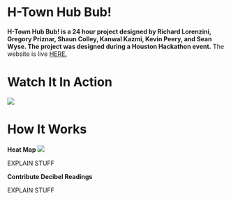 # H-Town Hub Bub!
**H-Town Hub Bub! is a 24 hour project designed by Richard Lorenzini, Gregory Priznar, Shaun Colley, Kanwal Kazmi, Kevin Peery, and Sean Wyse. The project was designed during a Houston Hackathon event.**
The website is live <a href="https://optimistic-yonath-25c712.netlify.com/">HERE.</a> 



# Watch It In Action
<img src="decibel.gif"/>


# How It Works
**Heat Map**
<img src="homepage.png"/>
<p>EXPLAIN STUFF</p>


**Contribute Decibel Readings**
<p>EXPLAIN STUFF</p> 

